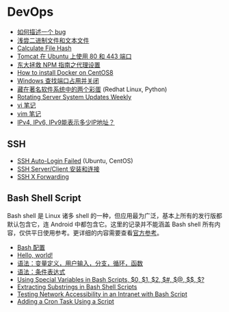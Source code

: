 # DevOps

- [如何描述一个 bug](how_to_describe_a_bug.md)
- [浅尝二进制文件和文本文件](binary_text.md)
- [Calculate File Hash](CalculateFileHash.md)
- [Tomcat 在 Ubuntu 上使用 80 和 443 端口](tomcat_ubuntu_port.md)
- [东大拯救 NPM 指南之代理设置](npm_proxy.md)
- [How to install Docker on CentOS8](how_to_install_docker_on_centos8.md)
- [Windows 查找端口占用并关闭](Windows-search-close-port.md)
- [藏在著名软件系统中的两个彩蛋](easter_egg_hidden_in_famous_softwares.md) (Redhat Linux, Python)
- [Rotating Server System Updates Weekly](RotatingServerSystemUpdatesWeekly.md)
- [vi 笔记](vi.md)
- [vim 笔记](vim.md)
- [IPv4, IPv6, IPv9能表示多少IP地址？](addr_cnt_of_ipvn.md)

## SSH

- [SSH Auto-Login Failed](ssh-failed.md) (Ubuntu, CentOS)
- [SSH Server/Client 安装和连接](ssh_server_client.md)
- [SSH X Forwarding](ssh_x_forwarding.md)

## Bash Shell Script

Bash shell 是 Linux 诸多 shell 的一种，但应用最为广泛，基本上所有的发行版都默认包含它，连 Android 中都包含它。这里的记录并不能涵盖 Bash shell 所有内容，仅供平日使用参考。更详细的内容需要查看[官方参考](http://www.gnu.org/software/bash/manual/bashref.html)。

- [Bash 配置](bashshellscript/profile.md)
- [Hello, world!](bashshellscript/helloworld.md)
- [语法：变量定义，用户输入，分支，循环，函数](bashshellscript/syntax.md)
- [语法：条件表达式](bashshellscript/Bash-Conditional-Expressions.md)
- [Using Special Variables in Bash Scripts, $0, $1, $2, $#, $@, $$, $?](dollar_in_bash.md)
- [Extracting Substrings in Bash Shell Scripts](bash_script_retrieve_substring.md)
- [Testing Network Accessibility in an Intranet with Bash Script](test_network_accessibility.md)
- [Adding a Cron Task Using a Script](adding_a_cron_task_using_a_script.md)

